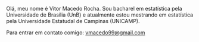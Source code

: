 Olá, meu nome é Vitor Macedo Rocha. Sou bacharel em estatística pela Universidade de Brasília (UnB) e atualmente estou mestrando em estatística pela Universidade Estatudal de Campinas (UNICAMP).

Para entrar em contato comigo: vmacedo99@gmail.com

<!---
Vitor-Macedo/Vitor-Macedo is a ✨ special ✨ repository because its `README.md` (this file) appears on your GitHub profile.
You can click the Preview link to take a look at your changes.
--->
